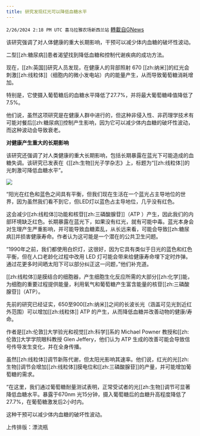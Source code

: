 ```yaml
---
title: 研究发现红光可以降低血糖水平
---
```

`2/26/2024 2:18 PM UTC 喜马拉雅农场新西兰站` [轉載自GNews](https://gnews.org/articles/2342486)

该研究强调了对人体健康的重大长期影响，干预可以减少体内血糖的破坏性波动。

二型[[zh:糖尿病]]患者渴望找到降低血糖和控制代谢疾病的成功方法。 

现在，[[zh:英国]]研究人员发现，在健康人的背部照射 670 [[zh:纳米]]的红光会刺激[[zh:线粒体]]（细胞内的微小发电站）内的能量产生，从而导致葡萄糖消耗增加。

特别是，它使摄入葡萄糖后的血糖水平降低了27.7%，并将最大葡萄糖峰值降低了7.5%。

他们说，虽然这项研究是在健康人群中进行的，但这种非侵入性、非药理学技术有可能对餐后[[zh:糖尿病]]控制产生影响，因为它可以减少体内血糖的破坏性波动，而这种波动会导致衰老。

**对健康产生重大的长期影响**

该研究还强调了对人类健康的重大长期影响，包括长期暴露在蓝光下可能造成的血糖失调。该研究已发表在《[[zh:生物]]光子学杂志》上，标题为“[[zh:线粒体]]的光刺激可降低血糖水平”。

![](ipfs://QmRQHqMGA5pgvRpfRomdjTddZBmykucP81PG4Es4iGpWQV?.png)

“阳光在红色和蓝色之间具有平衡，但我们现在生活在一个蓝光占主导地位的世界，因为虽然我们看不到它，但LED灯以蓝色占主导地位，几乎没有红色。 

这会减少[[zh:线粒体]]功能和核苷[[zh:三磷酸腺苷]]（ATP ）产生，因此我们的内部环境缺乏红色。长期暴露在蓝光下，如果没有红光，就有可能中毒。蓝光本身会对生理产生严重影响，并可能导致血糖紊乱，从长远来看，可能会导致[[zh:糖尿病]]并损害健康寿命。作者认为这可能是一个潜在的公共卫生问题。

“1990年之前，我们都使用白炽灯，这很好，因为它具有类似于日光的蓝色和红色平衡，但在人口老龄化过程中改用 LED 灯可能会带来给健康寿命埋下定时炸弹。通过花更多时间晒太阳下可以部分纠正这一问题，”他们补充道。 

[[zh:线粒体]]是膜结合的细胞器，产生细胞生化反应所需的大部分[[zh:化学]]能，为细胞的重要过程提供能量，利用氧气和葡萄糖产生富含能量的核苷[[zh:三磷酸腺苷]]（ATP）。

先前的研究已经证实，650至900[[zh:纳米]]之间的长波长光（涵盖可见光到近红外范围）可以增加[[zh:线粒体]] ATP 的产生，从而降低血糖并改善动物的健康/寿命。 

作者是[[zh:伦敦]]大学验光和视觉[[zh:科学]]系的 Michael Powner 教授和[[zh:伦敦]]大学学院眼科教授 Glen Jeffery，他们认为 ATP 生成的改善可能会导致信号传导发生变化，并在全身传播。

虽然[[zh:线粒体]]调节新陈代谢，但太阳光影响其速率。他们说，红光的光[[zh:生物]]调节会增加[[zh:线粒体]]膜电位和[[zh:三磷酸腺苷]]的产量，并可能增加葡萄糖的需求。

“在这里，我们通过葡萄糖耐量测试表明，正常受试者的光[[zh:生物]]调节可显著降低血糖水平。暴露于670nm 光15分钟，摄入葡萄糖后的血糖升高程度降低了27.7%，在葡萄糖激发后2小时内。

这种干预可以减少体内血糖的破坏性波动。

上传排版：漂流瓶
